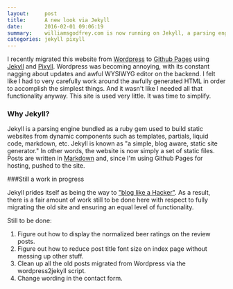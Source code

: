 ```yaml
---
layout:     post
title:      A new look via Jekyll
date:       2016-02-01 09:06:19
summary:    williamsgodfrey.com is now running on Jekyll, a parsing engine bundled as a ruby gem used to build static websites from dynamic components.
categories: jekyll pixyll
---
```


I recently migrated this website from [Wordpress](https://wordpress.org/) to [Github Pages](https://pages.github.com/) using [Jekyll](https://jekyllrb.com/) and [Pixyll](https://github.com/johnotander/pixyll). Wordpress was becoming annoying, with its constant nagging about updates and awful WYSIWYG editor on the backend. I felt like I had to very carefully work around the awfully generated HTML in order to accomplish the simplest things. And it wasn't like I needed all that functionality anyway. This site is used very little. It was time to simplify.

### Why Jekyll?

Jekyll is a parsing engine bundled as a ruby gem used to build static websites from dynamic components such as templates, partials, liquid code, markdown, etc. Jekyll is known as "a simple, blog aware, static site generator." In other words, the website is now simply a set of static files. Posts are written in [Markdown](https://en.wikipedia.org/wiki/Markdown) and, since I'm using Github Pages for hosting, pushed to the site.

###Still a work in progress

Jekyll prides itself as being the way to ["blog like a Hacker"](http://tom.preston-werner.com/2008/11/17/blogging-like-a-hacker.html). As a result, there is a fair amount of work still to be done here with respect to fully migrating the old site and ensuring an equal level of functionality.

Still to be done:

  1. Figure out how to display the normalized beer ratings on the review posts.
  2. Figure out how to reduce post title font size on index page without messing up other stuff.
  3. Clean up all the old posts migrated from Wordpress via the wordpress2jekyll script.
  4. Change wording in the contact form.
